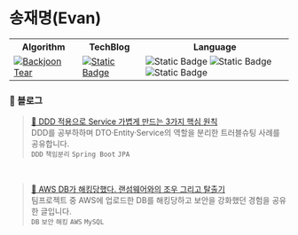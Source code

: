 # 송재명(Evan)
<table>
  <tr>
    <th>
      Algorithm
    </th>
    <th>
      TechBlog
    </th>
    <th>
      Language
    </th>
  </tr>
  <tr>
    <td>
      <a href="https://solved.ac/profile/jamm0316" target="_blank">
        <img alt="Backjoon Tear" src="http://mazassumnida.wtf/api/mini/generate_badge?boj=jamm0316">
      </a>
    </td>
    <td>
      <a href="https://blog.naver.com/jamm0316" target="_blank">
        <img alt="Static Badge" src="https://img.shields.io/badge/%E3%85%A4-TechBlog-%2303C75A?style=flat&logo=naver&logoColor=%2303C75A&logoSize=auto">
      </a>
    </td>
    <td>
      <span><img alt="Static Badge" src="https://img.shields.io/badge/springboot-%236DB33F?style=for-the-badge&logo=springboot&logoColor=%23ffffff"></span>
      <span><img alt="Static Badge" src="https://img.shields.io/badge/react-%2361DAFB?style=for-the-badge&logo=react&logoColor=%23ffffff"></span>
      <span><img alt="Static Badge" src="https://img.shields.io/badge/github-%23181717?style=for-the-badge&logo=github&logoColor=%23ffffff"></span>
    </td>
  </tr>
</table>

### 🌱 블로그 

> [🧩 DDD 적용으로 Service 가볍게 만드는 3가지 핵심 원칙](https://blog.naver.com/jamm0316/224002896803)<br>
> DDD를 공부하하며 DTO·Entity·Service의 역할을 분리한 트러블슈팅 사례를 공유합니다. <br>
> `DDD` `책임분리` `Spring Boot` `JPA`<br>
<br>

> [📛 AWS DB가 해킹당했다. 랜섬웨어와의 조우 그리고 탈출기](https://blog.naver.com/jamm0316/223962443546)<br>
> 팀프로젝트 중 AWS에 업로드한 DB를 해킹당하고 보안을 강화했던 경험을 공유한 글입니다.<br>
> `DB`  `보안`  `해킹`  `AWS`  `MySQL`<br>
<br>
